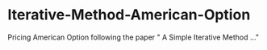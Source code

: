 # Iterative-Method-American-Option
Pricing American Option following the paper " A Simple Iterative Method ..."
